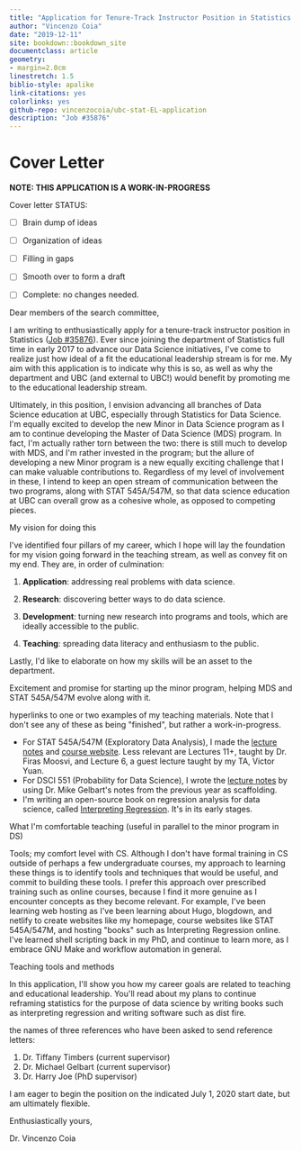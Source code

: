 ```yaml
--- 
title: "Application for Tenure-Track Instructor Position in Statistics at UBC"
author: "Vincenzo Coia"
date: "2019-12-11"
site: bookdown::bookdown_site
documentclass: article
geometry: 
- margin=2.0cm
linestretch: 1.5
biblio-style: apalike
link-citations: yes
colorlinks: yes
github-repo: vincenzocoia/ubc-stat-EL-application
description: "Job #35876"
---
```


# Cover Letter

**NOTE: THIS APPLICATION IS A WORK-IN-PROGRESS**

Cover letter STATUS:

- [ ] Brain dump of ideas
- [ ] Organization of ideas
- [ ] Filling in gaps
- [ ] Smooth over to form a draft
- [ ] Complete: no changes needed.


<!-- Note to self: Make this like the "trailhead" of the Explore magazine -->

Dear members of the search committee,

I am writing to enthusiastically apply for a tenure-track instructor position in Statistics ([Job #35876](https://www.stat.ubc.ca/three-tenure-track-instructor-positions-statistics-35876)). Ever since joining the department of Statistics full time in early 2017 to advance our Data Science initiatives, I've come to realize just how ideal of a fit the educational leadership stream is for me. My aim with this application is to indicate why this is so, as well as why the department and UBC (and external to UBC!) would benefit by promoting me to the educational leadership stream.

Ultimately, in this position, I envision advancing all branches of Data Science education at UBC, especially through Statistics for Data Science. I'm equally excited to develop the new Minor in Data Science program as I am to continue developing the Master of Data Science (MDS) program. In fact, I'm actually rather torn between the two: there is still much to develop with MDS, and I'm rather invested in the program; but the allure of developing a new Minor program is a new equally exciting challenge that I can make valuable contributions to. Regardless of my level of involvement in these, I intend to keep an open stream of communication between the two programs, along with STAT 545A/547M, so that data science education at UBC can overall grow as a cohesive whole, as opposed to competing pieces. 

My vision for doing this 

I've identified four pillars of my career, which I hope will lay the foundation for my vision going forward in the teaching stream, as well as convey fit on my end. They are, in order of culmination:

1. __Application__: addressing real problems with data science.


2. __Research__: discovering better ways to do data science.
3. __Development__: turning new research into programs and tools, which are ideally accessible to the public.
4. __Teaching__: spreading data literacy and enthusiasm to the public.


Lastly, I'd like to elaborate on how my skills will be an asset to the department. 

Excitement and promise for starting up the minor program, helping MDS and STAT 545A/547M evolve along with it.

hyperlinks to one or two examples of my teaching materials. Note that I don't see any of these as being "finished", but rather a work-in-progress.

- For STAT 545A/547M (Exploratory Data Analysis), I made the [lecture notes](https://stat545guidebook.netlify.com/) and [course website](https://stat545.stat.ubc.ca/). Less relevant are Lectures 11+, taught by Dr. Firas Moosvi, and Lecture 6, a guest lecture taught by my TA, Victor Yuan.
- For DSCI 551 (Probability for Data Science), I wrote the [lecture notes](https://ubc-mds.github.io/DSCI_551_stat-prob-dsci/lectures/) by using Dr. Mike Gelbart's notes from the previous year as scaffolding.
- I'm writing an open-source book on regression analysis for data science, called [Interpreting Regression](https://interpreting-regression.netlify.com/). It's in its early stages.

What I'm comfortable teaching (useful in parallel to the minor program in DS)

Tools; my comfort level with CS. Although I don't have formal training in CS outside of perhaps a few undergraduate courses, my approach to learning these things is to identify tools and techniques that would be useful, and commit to building these tools. I prefer this approach over prescribed training such as online courses, because I find it more genuine as I encounter concepts as they become relevant. For example, I've been learning web hosting as I've been learning about Hugo, blogdown, and netlify to create websites like my homepage, course websites like STAT 545A/547M, and hosting "books" such as Interpreting Regression online. I've learned shell scripting back in my PhD, and continue to learn more, as I embrace GNU Make and workflow automation in general. 

Teaching tools and methods

In this application, I'll show you how my career goals are related to teaching and educational leadership. You'll read about my plans to continue reframing statistics for the purpose of data science by writing books such as interpreting regression and writing software such as dist fire.

the names of three references who have been asked to send reference letters:

1. Dr. Tiffany Timbers (current supervisor)
2. Dr. Michael Gelbart (current supervisor)
3. Dr. Harry Joe (PhD supervisor)

I am eager to begin the position on the indicated July 1, 2020 start date, but am ultimately flexible. 

Enthusiastically yours,

Dr. Vincenzo Coia
